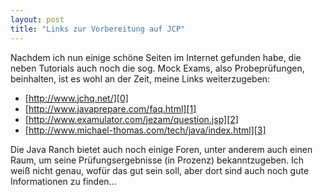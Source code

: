 ```yaml
---
layout: post
title: "Links zur Vorbereitung auf JCP"
---
```

Nachdem ich nun einige schöne Seiten im Internet gefunden habe, die neben Tutorials auch noch die sog. Mock Exams, also Probeprüfungen, beinhalten, ist es wohl an der Zeit, meine Links weiterzugeben:

* [http://www.jchq.net/][0]
* [http://www.javaprepare.com/faq.html][1]
* [http://www.examulator.com/jezam/question.jsp][2]
* [http://www.michael-thomas.com/tech/java/index.html][3]

Die Java Ranch bietet auch noch einige Foren, unter anderem auch einen Raum, um seine Prüfungsergebnisse (in Prozenz) bekanntzugeben. Ich weiß nicht genau, wofür das gut sein soll, aber dort sind auch noch gute Informationen zu finden...

[0]: http://www.jchq.net/
[1]: http://www.javaprepare.com/faq.html
[2]: http://www.examulator.com/jezam/question.jsp
[3]: http://www.michael-thomas.com/tech/java/index.html
